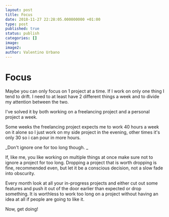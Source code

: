 ```yaml
---
layout: post
title: Focus
date: 2018-11-27 22:28:05.000000000 +01:00
type: post
published: true
status: publish
categories: []
image:
image2:
author: Valentino Urbano
---
```


# Focus

Maybe you can only focus on 1 project at a time. If I work on only one thing I tend to drift. I need to at least have 2 different things a week and to divide my attention between the two.

I've solved it by both working on a freelancing project and a personal project a week.

Some weeks the freelancing project expects me to work 40 hours a week on it alone so I just work on my side project in the evening, other times it's only 30 so i can pour in more hours.

_Don't ignore one for too long though.
_

If, like me, you like working on multiple things at once make sure not to ignore a project for too long. Dropping a project that is worth dropping is fine, recommended even, but let it be a conscious decision, not a slow fade into obscurity.

Every month look at all your in-progress projects and either cut out some features and push it out of the door earlier than expected or drop something. It is worthless to work too long on a project without having an idea at all if people are going to like it.

Now, get doing!

